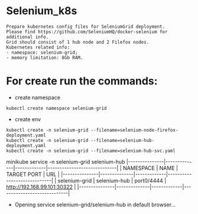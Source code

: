 # Selenium_k8s


```
Prepare kubernetes config files for SeleniumGrid deployment.
Please find https://github.com/SeleniumHQ/docker-selenium for additional info.
Grid should consist of 1 hub node and 2 Filefox nodes.
Kubernetes related info:
- namespace: selenium-grid;
- memory limitation: 8Gb RAM.
```
# For create run the commands: 
* create namespace
```
kubectl create namespace selenium-grid
```
* create env
```
kubectl create -n selenium-grid --filename=selenium-node-firefox-deployment.yaml
kubectl create -n selenium-grid --filename=selenium-hub-deployment.yaml
kubectl create -n selenium-grid --filename=selenium-hub-svc.yaml
```

minikube service -n selenium-grid  selenium-hub
|---------------|--------------|-------------|-----------------------------|
|   NAMESPACE   |     NAME     | TARGET PORT |             URL             |
|---------------|--------------|-------------|-----------------------------|
| selenium-grid | selenium-hub | port0/4444  | http://192.168.99.101:30322 |
|---------------|--------------|-------------|-----------------------------|
* Opening service selenium-grid/selenium-hub in default browser...
